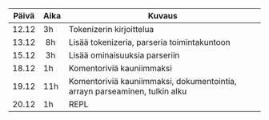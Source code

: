 | Päivä | Aika | Kuvaus
| ----- | ---- | -------
| 12.12 | 3h   | Tokenizerin kirjoittelua
| 13.12 | 8h   | Lisää tokenizeria, parseria toimintakuntoon
| 15.12 | 3h   | Lisää ominaisuuksia parseriin
| 18.12 | 1h   | Komentoriviä kauniimmaksi
| 19.12 | 11h  | Komentoriviä kauniimmaksi, dokumentointia, arrayn parseaminen, tulkin alku
| 20.12 | 1h   | REPL